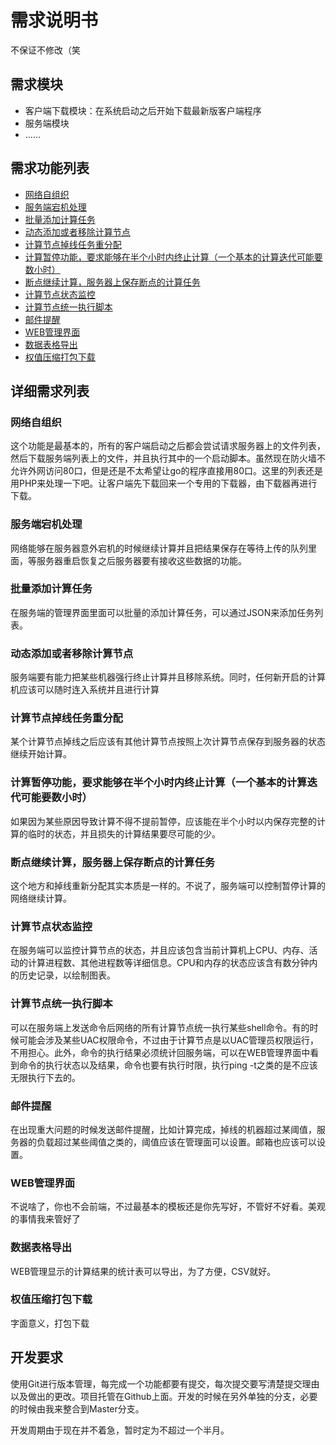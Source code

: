 # 需求说明书 #

不保证不修改（笑

## 需求模块 ##

* 客户端下载模块：在系统启动之后开始下载最新版客户端程序
* 服务端模块
* ……

## 需求功能列表 ##

* [网络自组织](#网络自组织)
* [服务端宕机处理](#服务端宕机处理)
* [批量添加计算任务](#批量添加计算任务)
* [动态添加或者移除计算节点](#动态添加或者移除计算节点)
* [计算节点掉线任务重分配](#计算节点掉线任务重分配)
* [计算暂停功能，要求能够在半个小时内终止计算（一个基本的计算迭代可能要数小时）](#计算暂停功能)
* [断点继续计算，服务器上保存断点的计算任务](#断点继续计算)
* [计算节点状态监控](#计算节点状态监控)
* [计算节点统一执行脚本](#计算节点统一执行脚本)
* [邮件提醒](#邮件提醒)
* [WEB管理界面](#WEB管理界面)
* [数据表格导出](#数据表格导出)
* [权值压缩打包下载](#权值压缩打包下载)

## 详细需求列表 ##

<a id="网络自组织"></a>
### 网络自组织

这个功能是最基本的，所有的客户端启动之后都会尝试请求服务器上的文件列表，然后下载服务端列表上的文件，并且执行其中的一个启动脚本。虽然现在防火墙不允许外网访问80口，但是还是不太希望让go的程序直接用80口。这里的列表还是用PHP来处理一下吧。让客户端先下载回来一个专用的下载器，由下载器再进行下载。


<a id="服务端宕机处理"></a>
### 服务端宕机处理

网络能够在服务器意外宕机的时候继续计算并且把结果保存在等待上传的队列里面，等服务器重启恢复之后服务器要有接收这些数据的功能。


<a id="批量添加计算任务"></a>
### 批量添加计算任务

在服务端的管理界面里面可以批量的添加计算任务，可以通过JSON来添加任务列表。


<a id="动态添加或者移除计算节点"></a>
### 动态添加或者移除计算节点

服务端要有能力把某些机器强行终止计算并且移除系统。同时，任何新开启的计算机应该可以随时连入系统并且进行计算


<a id="计算节点掉线任务重分配"></a>
### 计算节点掉线任务重分配

某个计算节点掉线之后应该有其他计算节点按照上次计算节点保存到服务器的状态继续开始计算。

<a id="计算暂停功能"></a>
### 计算暂停功能，要求能够在半个小时内终止计算（一个基本的计算迭代可能要数小时）

如果因为某些原因导致计算不得不提前暂停，应该能在半个小时以内保存完整的计算的临时的状态，并且损失的计算结果要尽可能的少。

<a id="断点继续计算"></a>
### 断点继续计算，服务器上保存断点的计算任务

这个地方和掉线重新分配其实本质是一样的。不说了，服务端可以控制暂停计算的网络继续计算。

<a id="计算节点状态监控"></a>
### 计算节点状态监控

在服务端可以监控计算节点的状态，并且应该包含当前计算机上CPU、内存、活动的计算进程数、其他进程数等详细信息。CPU和内存的状态应该含有数分钟内的历史记录，以绘制图表。


<a id="计算节点统一执行脚本"></a>
### 计算节点统一执行脚本

可以在服务端上发送命令后网络的所有计算节点统一执行某些shell命令。有的时候可能会涉及某些UAC权限命令，不过由于计算节点是以UAC管理员权限运行， 不用担心。此外，命令的执行结果必须统计回服务端，可以在WEB管理界面中看到命令的执行状态以及结果，命令也要有执行时限，执行ping -t之类的是不应该无限执行下去的。

<a id="邮件提醒"></a>
### 邮件提醒

在出现重大问题的时候发送邮件提醒，比如计算完成，掉线的机器超过某阈值，服务器的负载超过某些阈值之类的，阈值应该在管理面可以设置。邮箱也应该可以设置。


<a id="WEB管理界面"></a>
### WEB管理界面

不说啥了，你也不会前端，不过最基本的模板还是你先写好，不管好不好看。美观的事情我来管好了


<a id="数据表格导出"></a>
### 数据表格导出

WEB管理显示的计算结果的统计表可以导出，为了方便，CSV就好。

<a id="权值压缩打包下载"></a>
### 权值压缩打包下载

字面意义，打包下载

## 开发要求

使用Git进行版本管理，每完成一个功能都要有提交，每次提交要写清楚提交理由以及做出的更改。项目托管在Github上面。开发的时候在另外单独的分支，必要的时候由我来整合到Master分支。

开发周期由于现在并不着急，暂时定为不超过一个半月。